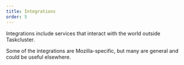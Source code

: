 ```yaml
---
title: Integrations
order: 5
---
```


Integrations include services that interact with the world outside Taskcluster.

Some of the integrations are Mozilla-specific, but many are general and could
be useful elsewhere.

